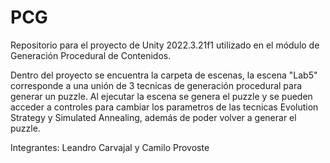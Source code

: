 # PCG

Repositorio para el proyecto de Unity 2022.3.21f1 utilizado en el módulo de Generación Procedural de Contenidos.

Dentro del proyecto se encuentra la carpeta de escenas, la escena "Lab5" corresponde a una unión de 3 tecnicas de generación procedural para generar un puzzle. Al ejecutar la escena se genera el puzzle y se pueden acceder a controles para cambiar los parametros de las tecnicas Evolution Strategy y Simulated Annealing, además de poder volver a generar el puzzle.

Integrantes: Leandro Carvajal y Camilo Provoste
